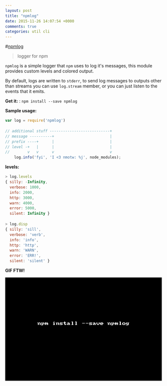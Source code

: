 ```yaml
---
layout: post
title: "npmlog"
date: 2015-11-26 14:07:54 +0000
comments: true
categories: util cli
---
```


#[npmlog](https://www.npmjs.com/package/npmlog)
>logger for npm

`npmlog` is a simple logger that `npm` uses to log it's messages, this module provides custom levels and colored output.

By default, logs are written to `stderr`, to send log messages to outputs other than streams you can use `log.stream` member, or you can just listen to the events that it emits.

__Get it:__ : `npm install --save npmlog`

__Sample usage:__ 

```js
var log = require('npmlog')
 
// additional stuff ---------------------------+
// message ----------+                         |
// prefix ----+      |                         |
// level -+   |      |                         |
//        v   v      v                         v
    log.info('fyi', 'I <3 nmotw: %j', node_modules);
```

__levels:__

```js
> log.levels
{ silly: -Infinity,
  verbose: 1000,
  info: 2000,
  http: 3000,
  warn: 4000,
  error: 5000,
  silent: Infinity }

> log.disp
{ silly: 'sill',
  verbose: 'verb',
  info: 'info',
  http: 'http',
  warn: 'WARN',
  error: 'ERR!',
  silent: 'silent' }
```

__GIF FTW!__

![npmlog](/images/npmlog/npmlog.gif)

